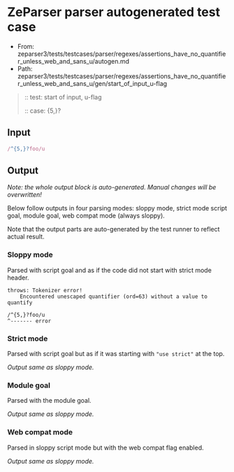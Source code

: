 # ZeParser parser autogenerated test case

- From: zeparser3/tests/testcases/parser/regexes/assertions_have_no_quantifier_unless_web_and_sans_u/autogen.md
- Path: zeparser3/tests/testcases/parser/regexes/assertions_have_no_quantifier_unless_web_and_sans_u/gen/start_of_input_u-flag

> :: test: start of input, u-flag
>
> :: case: {5,}?

## Input


`````js
/^{5,}?foo/u
`````

## Output

_Note: the whole output block is auto-generated. Manual changes will be overwritten!_

Below follow outputs in four parsing modes: sloppy mode, strict mode script goal, module goal, web compat mode (always sloppy).

Note that the output parts are auto-generated by the test runner to reflect actual result.

### Sloppy mode

Parsed with script goal and as if the code did not start with strict mode header.

`````
throws: Tokenizer error!
    Encountered unescaped quantifier (ord=63) without a value to quantify

/^{5,}?foo/u
^------- error
`````

### Strict mode

Parsed with script goal but as if it was starting with `"use strict"` at the top.

_Output same as sloppy mode._

### Module goal

Parsed with the module goal.

_Output same as sloppy mode._

### Web compat mode

Parsed in sloppy script mode but with the web compat flag enabled.

_Output same as sloppy mode._
